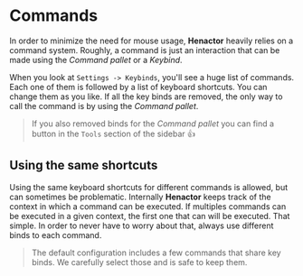 # Commands

In order to minimize the need for mouse usage, **Henactor** heavily relies on a command system. Roughly,
a command is just an interaction that can be made using the _Command pallet_ or a _Keybind_.

When you look at `Settings -> Keybinds`, you'll see a huge list of commands. Each one of them
is followed by a list of keyboard shortcuts. You can change them as you like. If all the key binds are removed,
the only way to call the command is by using the _Command pallet_.

> If you also removed binds for the _Command pallet_ you can find a button in the `Tools` section of the sidebar 👍

## Using the same shortcuts

Using the same keyboard shortcuts for different commands is allowed, but can sometimes be problematic.
Internally **Henactor** keeps track of the context in which a command can be executed. If multiples commands can be executed
in a given context, the first one that can will be executed. That simple. In order to never have to worry about that, always use
different binds to each command.

> The default configuration includes a few commands that share key binds. We carefully select those and is safe to keep them.
